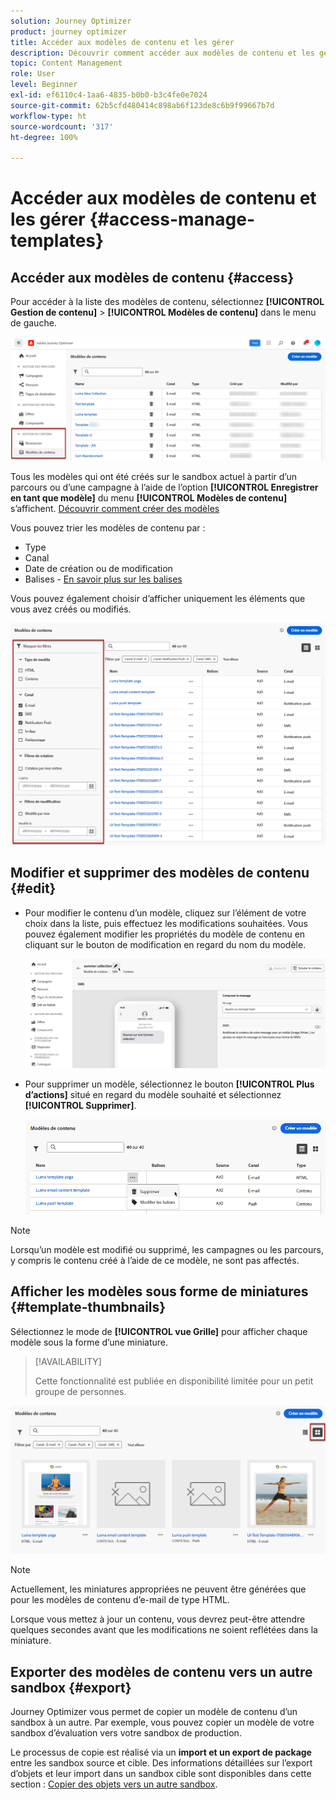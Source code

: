 ```yaml
---
solution: Journey Optimizer
product: journey optimizer
title: Accéder aux modèles de contenu et les gérer
description: Découvrir comment accéder aux modèles de contenu et les gérer
topic: Content Management
role: User
level: Beginner
exl-id: ef6110c4-1aa6-4835-b0b0-b3c4fe0e7024
source-git-commit: 62b5cfd480414c898ab6f123de8c6b9f99667b7d
workflow-type: ht
source-wordcount: '317'
ht-degree: 100%

---
```


# Accéder aux modèles de contenu et les gérer {#access-manage-templates}

## Accéder aux modèles de contenu {#access}

Pour accéder à la liste des modèles de contenu, sélectionnez **[!UICONTROL Gestion de contenu]** > **[!UICONTROL Modèles de contenu]** dans le menu de gauche.

![](assets/content-template-list.png)

Tous les modèles qui ont été créés sur le sandbox actuel à partir d’un parcours ou d’une campagne à l’aide de l’option **[!UICONTROL Enregistrer en tant que modèle]** du menu **[!UICONTROL Modèles de contenu]** s’affichent. [Découvrir comment créer des modèles](#create-content-templates)

Vous pouvez trier les modèles de contenu par :
* Type
* Canal
* Date de création ou de modification
* Balises - [En savoir plus sur les balises](../start/search-filter-categorize.md#tags)

Vous pouvez également choisir d’afficher uniquement les éléments que vous avez créés ou modifiés.

![](assets/content-template-list-filters.png)

## Modifier et supprimer des modèles de contenu {#edit}

* Pour modifier le contenu d’un modèle, cliquez sur l’élément de votre choix dans la liste, puis effectuez les modifications souhaitées. Vous pouvez également modifier les propriétés du modèle de contenu en cliquant sur le bouton de modification en regard du nom du modèle.

  ![](assets/content-template-edit.png)

* Pour supprimer un modèle, sélectionnez le bouton **[!UICONTROL Plus d’actions]** situé en regard du modèle souhaité et sélectionnez **[!UICONTROL Supprimer]**.

  ![](assets/content-template-list-delete.png)

>[!NOTE]
>
>Lorsqu’un modèle est modifié ou supprimé, les campagnes ou les parcours, y compris le contenu créé à l’aide de ce modèle, ne sont pas affectés.

## Afficher les modèles sous forme de miniatures {#template-thumbnails}

Sélectionnez le mode de **[!UICONTROL vue Grille]** pour afficher chaque modèle sous la forme d’une miniature.

>[!AVAILABILITY]
>
>Cette fonctionnalité est publiée en disponibilité limitée pour un petit groupe de personnes.

![](assets/content-template-grid-view.png)

>[!NOTE]
>
>Actuellement, les miniatures appropriées ne peuvent être générées que pour les modèles de contenu d’e-mail de type HTML.

Lorsque vous mettez à jour un contenu, vous devrez peut-être attendre quelques secondes avant que les modifications ne soient reflétées dans la miniature.

## Exporter des modèles de contenu vers un autre sandbox {#export}

Journey Optimizer vous permet de copier un modèle de contenu d’un sandbox à un autre. Par exemple, vous pouvez copier un modèle de votre sandbox d’évaluation vers votre sandbox de production.

Le processus de copie est réalisé via un **import et un export de package** entre les sandbox source et cible. Des informations détaillées sur l’export d’objets et leur import dans un sandbox cible sont disponibles dans cette section : [Copier des objets vers un autre sandbox](../configuration/copy-objects-to-sandbox.md).
